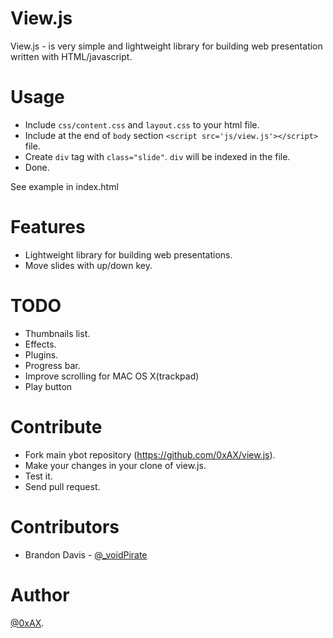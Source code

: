 View.js
=============

View.js - is very simple and lightweight library for building web presentation written with HTML/javascript.

Usage
=============

  * Include `css/content.css` and `layout.css` to your html file.
  * Include at the end of `body` section `<script src='js/view.js'></script>` file.
  * Create `div` tag with `class="slide"`. `div` will be indexed in the file.
  * Done.

See example in index.html

Features
=============

  * Lightweight library for building web presentations.
  * Move slides with up/down key. 

TODO
=============

  * Thumbnails list.
  * Effects.
  * Plugins.
  * Progress bar.
  * Improve scrolling for MAC OS X(trackpad)
  * Play button

Contribute
============

  * Fork main ybot repository (https://github.com/0xAX/view.js).
  * Make your changes in your clone of view.js.
  * Test it.
  * Send pull request.

Contributors
==============

  * Brandon Davis - [@_voidPirate](https://twitter.com/_voidPirate)

Author
=============

[@0xAX](https://twitter.com/0xAX).
